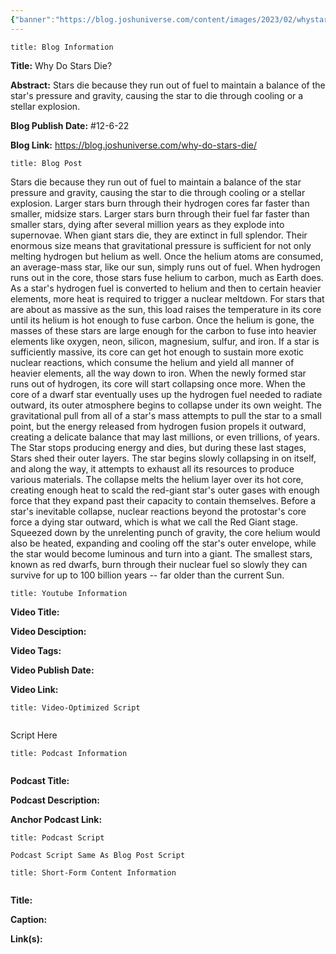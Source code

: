 ```yaml
---
{"banner":"https://blog.joshuniverse.com/content/images/2023/02/whystarsdiethumbnail--1-.png","banner_x":0.5,"dg-publish":true,"permalink":"/blog/why-do-stars-die/","dgPassFrontmatter":true,"noteIcon":"","created":"","updated":""}
---
```


```ad-info
title: Blog Information
```

**Title:** Why Do Stars Die?

**Abstract:** Stars die because they run out of fuel to maintain a balance of the star's pressure and gravity, causing the star to die through cooling or a stellar explosion.

**Blog Publish Date:** #12-6-22

**Blog Link:** https://blog.joshuniverse.com/why-do-stars-die/

```ad-abstract
title: Blog Post
```

Stars die because they run out of fuel to maintain a balance of the star pressure and gravity, causing the star to die through cooling or a stellar explosion.
Larger stars burn through their hydrogen cores far faster than smaller, midsize stars. Larger stars burn through their fuel far faster than smaller stars, dying after several million years as they explode into supernovae. When giant stars die, they are extinct in full splendor. Their enormous size means that gravitational pressure is sufficient for not only melting hydrogen but helium as well.
Once the helium atoms are consumed, an average-mass star, like our sun, simply runs out of fuel. When hydrogen runs out in the core, those stars fuse helium to carbon, much as Earth does. As a star's hydrogen fuel is converted to helium and then to certain heavier elements, more heat is required to trigger a nuclear meltdown.
For stars that are about as massive as the sun, this load raises the temperature in its core until its helium is hot enough to fuse carbon. Once the helium is gone, the masses of these stars are large enough for the carbon to fuse into heavier elements like oxygen, neon, silicon, magnesium, sulfur, and iron. If a star is sufficiently massive, its core can get hot enough to sustain more exotic nuclear reactions, which consume the helium and yield all manner of heavier elements, all the way down to iron.
When the newly formed star runs out of hydrogen, its core will start collapsing once more. When the core of a dwarf star eventually uses up the hydrogen fuel needed to radiate outward, its outer atmosphere begins to collapse under its own weight. The gravitational pull from all of a star's mass attempts to pull the star to a small point, but the energy released from hydrogen fusion propels it outward, creating a delicate balance that may last millions, or even trillions, of years.
The Star stops producing energy and dies, but during these last stages, Stars shed their outer layers. The star begins slowly collapsing in on itself, and along the way, it attempts to exhaust all its resources to produce various materials. The collapse melts the helium layer over its hot core, creating enough heat to scald the red-giant star's outer gases with enough force that they expand past their capacity to contain themselves.
Before a star's inevitable collapse, nuclear reactions beyond the protostar's core force a dying star outward, which is what we call the Red Giant stage. Squeezed down by the unrelenting punch of gravity, the core helium would also be heated, expanding and cooling off the star's outer envelope, while the star would become luminous and turn into a giant. The smallest stars, known as red dwarfs, burn through their nuclear fuel so slowly they can survive for up to 100 billion years -- far older than the current Sun.

```ad-info
title: Youtube Information
```

**Video Title:**

**Video Desciption:**

**Video Tags:**

**Video Publish Date:**

**Video Link:**

```ad-abstract
title: Video-Optimized Script


```

Script Here

```ad-info
title: Podcast Information


```

**Podcast Title:**

**Podcast Description:**

**Anchor Podcast Link:**

```ad-info
title: Podcast Script

Podcast Script Same As Blog Post Script

```


```ad-info
title: Short-Form Content Information


```

**Title:**

**Caption:**

**Link(s):**

